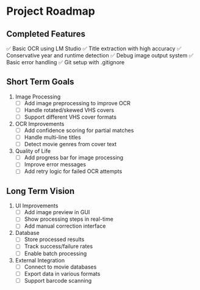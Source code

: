 # Project Roadmap

## Completed Features
✅ Basic OCR using LM Studio
✅ Title extraction with high accuracy
✅ Conservative year and runtime detection
✅ Debug image output system
✅ Basic error handling
✅ Git setup with .gitignore

## Short Term Goals
1. Image Processing
   - [ ] Add image preprocessing to improve OCR
   - [ ] Handle rotated/skewed VHS covers
   - [ ] Support different VHS cover formats

2. OCR Improvements
   - [ ] Add confidence scoring for partial matches
   - [ ] Handle multi-line titles
   - [ ] Detect movie genres from cover text

3. Quality of Life
   - [ ] Add progress bar for image processing
   - [ ] Improve error messages
   - [ ] Add retry logic for failed OCR attempts

## Long Term Vision
1. UI Improvements
   - [ ] Add image preview in GUI
   - [ ] Show processing steps in real-time
   - [ ] Add manual correction interface

2. Database
   - [ ] Store processed results
   - [ ] Track success/failure rates
   - [ ] Enable batch processing

3. External Integration
   - [ ] Connect to movie databases
   - [ ] Export data in various formats
   - [ ] Support barcode scanning
